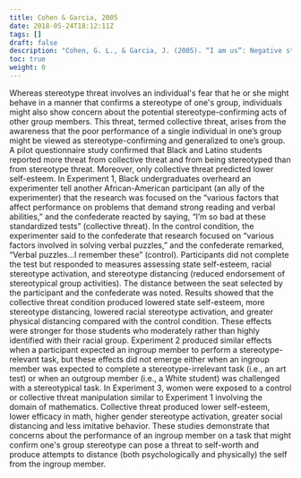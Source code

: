 ```yaml
---
title: Cohen & Garcia, 2005
date: 2018-05-24T18:12:11Z
tags: []
draft: false
description: "Cohen, G. L., & Garcia, J. (2005). “I am us”: Negative stereotypes as collective threats. *Journal of Personality and Social Psychology, 89,* 566-582."
toc: true
weight: 0
---
```


Whereas stereotype threat involves an individual's fear that he or she might behave in a manner that confirms a stereotype of one's group, individuals might also show concern about the potential stereotype-confirming acts of other group members. This threat, termed collective threat, arises from the awareness that the poor performance of a single individual in one’s group might be viewed as stereotype-confirming and generalized to one’s group. A pilot questionnaire study confirmed that Black and Latino students reported more threat from collective threat and from being stereotyped than from stereotype threat. Moreover, only collective threat predicted lower self-esteem. In Experiment 1, Black undergraduates overheard an experimenter tell another African-American participant (an ally of the experimenter) that the research was focused on the “various factors that affect performance on problems that demand strong reading and verbal abilities,” and the confederate reacted by saying, “I’m so bad at these standardized tests” (collective threat). In the control condition, the experimenter said to the confederate that research focused on “various factors involved in solving verbal puzzles,” and the confederate remarked, “Verbal puzzles...I remember these” (control). Participants did not complete the test but responded to measures assessing state self-esteem, racial stereotype activation, and stereotype distancing (reduced endorsement of stereotypical group activities). The distance between the seat selected by the participant and the confederate was noted. Results showed that the collective threat condition produced lowered state self-esteem, more stereotype distancing, lowered racial stereotype activation, and greater physical distancing compared with the control condition. These effects were stronger for those students who moderately rather than highly identified with their racial group. Experiment 2 produced similar effects when a participant expected an ingroup member to perform a stereotype-relevant task, but these effects did not emerge either when an ingroup member was expected to complete a stereotype-irrelevant task (i.e., an art test) or when an outgroup member (i.e., a White student) was challenged with a stereotypical task. In Experiment 3, women were exposed to a control or collective threat manipulation similar to Experiment 1 involving the domain of mathematics. Collective threat produced lower self-esteem, lower efficacy in math, higher gender stereotype activation, greater social distancing and less imitative behavior. These studies demonstrate that concerns about the performance of an ingroup member on a task that might confirm one's group stereotype can pose a threat to self-worth and produce attempts to distance (both psychologically and physically) the self from the ingroup member.
